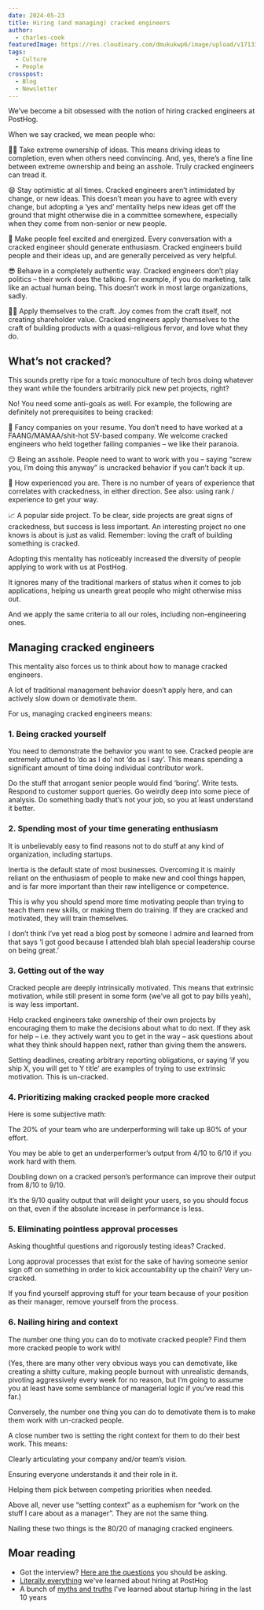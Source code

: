 ```yaml
---
date: 2024-05-23
title: Hiring (and managing) cracked engineers
author:
  - charles-cook
featuredImage: https://res.cloudinary.com/dmukukwp6/image/upload/v1713344206/posthog.com/contents/blog/cracked_engineer_blog.jpg
tags:
  - Culture
  - People
crosspost:
  - Blog
  - Newsletter      
---
```


We’ve become a bit obsessed with the notion of hiring cracked engineers at PostHog.

When we say cracked, we mean people who:

🙋‍♀️ Take extreme ownership of ideas. This means driving ideas to completion, even when others need convincing. And, yes, there’s a fine line between extreme ownership and being an asshole. Truly cracked engineers can tread it.

😄 Stay optimistic at all times. Cracked engineers aren’t intimidated by change, or new ideas. This doesn’t mean you have to agree with every change, but adopting a ‘yes and’ mentality helps new ideas get off the ground that might otherwise die in a committee somewhere, especially when they come from non-senior or new people.

🤩 Make people feel excited and energized. Every conversation with a cracked engineer should generate enthusiasm. Cracked engineers build people and their ideas up, and are generally perceived as very helpful.

😎 Behave in a completely authentic way. Cracked engineers don’t play politics – their work does the talking. For example, if you do marketing, talk like an actual human being. This doesn’t work in most large organizations, sadly.

👷‍♂️ Apply themselves to the craft. Joy comes from the craft itself, not creating shareholder value. Cracked engineers apply themselves to the craft of building products with a quasi-religious fervor, and love what they do.

## What’s not cracked?

This sounds pretty ripe for a toxic monoculture of tech bros doing whatever they want while the founders arbitrarily pick new pet projects, right?

No! You need some anti-goals as well. For example, the following are definitely not prerequisites to being cracked:

🏢 Fancy companies on your resume. You don’t need to have worked at a FAANG/MAMAA/shit-hot SV-based company. We welcome cracked engineers who held together failing companies – we like their paranoia.

😏 Being an asshole. People need to want to work with you – saying “screw you, I’m doing this anyway” is uncracked behavior if you can’t back it up.

🐣 How experienced you are. There is no number of years of experience that correlates with crackedness, in either direction. See also: using rank / experience to get your way.

📈 A popular side project. To be clear, side projects are great signs of crackedness, but success is less important. An interesting project no one knows is about is just as valid. Remember: loving the craft of building something is cracked.

Adopting this mentality has noticeably increased the diversity of people applying to work with us at PostHog.

It ignores many of the traditional markers of status when it comes to job applications, helping us unearth great people who might otherwise miss out.

And we apply the same criteria to all our roles, including non-engineering ones.

## Managing cracked engineers

This mentality also forces us to think about how to manage cracked engineers.

A lot of traditional management behavior doesn’t apply here, and can actively slow down or demotivate them.

For us, managing cracked engineers means:

### 1. Being cracked yourself

You need to demonstrate the behavior you want to see. Cracked people are extremely attuned to ‘do as I do’ not ‘do as I say’. This means spending a significant amount of time doing individual contributor work.

Do the stuff that arrogant senior people would find ‘boring’. Write tests. Respond to customer support queries. Go weirdly deep into some piece of analysis. Do something badly that’s not your job, so you at least understand it better.

### 2. Spending most of your time generating enthusiasm

It is unbelievably easy to find reasons not to do stuff at any kind of organization, including startups.

Inertia is the default state of most businesses. Overcoming it is mainly reliant on the enthusiasm of people to make new and cool things happen, and is far more important than their raw intelligence or competence.

This is why you should spend more time motivating people than trying to teach them new skills, or making them do training. If they are cracked and motivated, they will train themselves.

I don’t think I’ve yet read a blog post by someone I admire and learned from that says ‘I got good because I attended blah blah special leadership course on being great.’

### 3. Getting out of the way

Cracked people are deeply intrinsically motivated. This means that extrinsic motivation, while still present in some form (we’ve all got to pay bills yeah), is way less important.

Help cracked engineers take ownership of their own projects by encouraging them to make the decisions about what to do next. If they ask for help – i.e. they actively want you to get in the way – ask questions about what they think should happen next, rather than giving them the answers.

Setting deadlines, creating arbitrary reporting obligations, or saying ‘if you ship X, you will get to Y title’ are examples of trying to use extrinsic motivation. This is un-cracked.

### 4. Prioritizing making cracked people more cracked

Here is some subjective math:

The 20% of your team who are underperforming will take up 80% of your effort.

You may be able to get an underperformer’s output from 4/10 to 6/10 if you work hard with them.

Doubling down on a cracked person’s performance can improve their output from 8/10 to 9/10.

It’s the 9/10 quality output that will delight your users, so you should focus on that, even if the absolute increase in performance is less.

### 5. Eliminating pointless approval processes

Asking thoughtful questions and rigorously testing ideas? Cracked.

Long approval processes that exist for the sake of having someone senior sign off on something in order to kick accountability up the chain? Very un-cracked.

If you find yourself approving stuff for your team because of your position as their manager, remove yourself from the process.

### 6. Nailing hiring and context

The number one thing you can do to motivate cracked people? Find them more cracked people to work with!

(Yes, there are many other very obvious ways you can demotivate, like creating a shitty culture, making people burnout with unrealistic demands, pivoting aggressively every week for no reason, but I’m going to assume you at least have some semblance of managerial logic if you’ve read this far.)

Conversely, the number one thing you can do to demotivate them is to make them work with un-cracked people.

A close number two is setting the right context for them to do their best work. This means:

Clearly articulating your company and/or team’s vision.

Ensuring everyone understands it and their role in it.

Helping them pick between competing priorities when needed.

Above all, never use “setting context” as a euphemism for “work on the stuff I care about as a manager”. They are not the same thing.

Nailing these two things is the 80/20 of managing cracked engineers.

## Moar reading

- Got the interview? [Here are the questions](/founders/what-to-ask-in-interviews) you should be asking. 
- [Literally everything](/newsletter/hiring-at-posthog-lessons) we've learned about hiring at PostHog
- A bunch of [myths and truths](/founders/early-stage-startup-hiring-strategy) I've learned about startup hiring in the last 10 years

<NewsletterForm />
